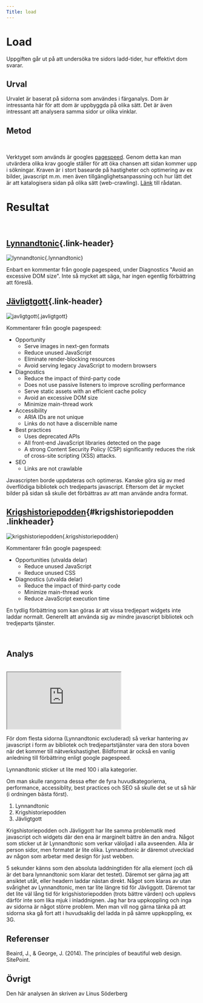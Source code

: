 ```yaml
---
Title: load
--- 
```


Load
==========================

Uppgiften går ut på att undersöka tre sidors ladd-tider, hur effektivt dom svarar.

Urval
-----------------------

Urvalet är baserat på sidorna som användes i färganalys. Dom är intressanta här för att dom är uppbyggda på olika sätt. Det är även intressant att analysera samma sidor ur olika vinklar.


Metod
-----------------------
</br>

Verktyget som används är googles [pagespeed](https://pagespeed.web.dev/).
Genom detta kan man utvärdera olika krav google ställer för att öka chansen att sidan kommer upp i sökningar. Kraven är i stort basearde på hastigheter och optimering av ex bilder, javascript m.m. men även tillgänglighetsanpassning och hur lätt det är att katalogisera sidan på olika sätt (web-crawling).
[Länk](https://docs.google.com/spreadsheets/d/1cKgCTGfQp2UIUWircjpIHcOrBz9ZYBu8W6UWVcij4AI/edit?usp=sharing) till rådatan.

Resultat  
======================
</br>  
  
[Lynnandtonic](https://lynnandtonic.com/){.link-header}
-----------------------  

![lynnandtonic](image/lynnandtonicv2.jpg?width=300&height=300&q=70){.lynnandtonic}
</br>

Enbart en kommentar från google pagespeed, under Diagnostics "Avoid an excessive DOM size".
Inte så mycket att säga, har ingen egentlig förbättring att föreslå.

[Jävligtgott](https://javligtgott.se/){.link-header}
----------------------- 

![javligtgott](image/javligtgottv2.jpg?width=300&height=300&q=70){.javligtgott}

Kommentarer från google pagespeed:

- Opportunity
    - Serve images in next-gen formats
    - Reduce unused JavaScript
    - Eliminate render-blocking resources
    - Avoid serving legacy JavaScript to modern browsers  
- Diagnostics
    - Reduce the impact of third-party code
    - Does not use passive listeners to improve scrolling performance
    - Serve static assets with an efficient cache policy
    - Avoid an excessive DOM size
    - Minimize main-thread work  
- Accessibility
    - ARIA IDs are not unique
    - Links do not have a discernible name  
- Best practices
    - Uses deprecated APIs 
    - All front-end JavaScript libraries detected on the page
    - A strong Content Security Policy (CSP) significantly reduces the risk of cross-site scripting (XSS) attacks.  
- SEO
    - Links are not crawlable  

Javascripten borde uppdateras och optimeras. Kanske göra sig av med överflödiga bibliotek och tredjeparts javascript. Eftersom det är mycket bilder på sidan så skulle det förbättras av att man använde andra format.

[Krigshistoriepodden](https://www.krigshistoriepodden.com/){#krigshistoriepodden .linkheader}
----------------------- 

![krigshistoriepodden](image/krigshistoriepoddenv2.jpg?width=300&height=300&q=70){.krigshistoriepodden}

Kommentarer från google pagespeed:

- Opportunities (utvalda delar)
    - Reduce unused JavaScript
    - Reduce unused CSS  
- Diagnostics (utvalda delar)
    - Reduce the impact of third-party code
    - Minimize main-thread work
    - Reduce JavaScript execution time

En tydlig förbättring som kan göras är att vissa tredjepart widgets inte laddar normalt. Generellt att använda sig av mindre javascript bibliotek och tredjeparts tjänster.

</br>

Analys
-----------------------
</br>
<iframe src="https://docs.google.com/spreadsheets/d/e/2PACX-1vQ_JKK_w_zlTaDUbKYnGiqeNiihPPifgyEgMBNu4a9ghOBGHDqnKPxUOZMSIM64JVRnyQxlwsTmQj1r/pubhtml?widget=true&amp;headers=false" class="lightspeed-data-container"></iframe>
</br>

För dom flesta sidorna (Lynnandtonic excluderad) så verkar hantering av javascript i form av bibliotek och tredjepartstjänster vara den stora boven när det kommer till nätverkshastighet. Bildformat är också en vanlig anledning till förbättring enligt google pagespeed.

Lynnandtonic sticker ut lite med 100 i alla kategorier. 

Om man skulle rangorna dessa efter de fyra huvudkategorierna, performance, accessiblity, best practices och SEO så skulle det se ut så här (i ordningen bästa först).  
1. Lynnandtonic
2. Krigshistoriepodden
3. Jävligtgott  

Krigshistoriepodden och Jävliggott har lite samma problematik med javascript och widgets där den ena är marginelt bättre än den andra. Något som sticker ut är Lynnandtonic som verkar väloljad i alla avseenden. Alla är person sidor, men formatet är lite olika. Lynnandtonic är däremot utvecklad av någon som arbetar med design för just webben.

5 sekunder känns som den absoluta laddningtiden för alla element (och då är det bara lynnandtonic som klarar det testet). Däremot ser gärna jag att ansiktet utåt, eller headern laddar nästan direkt. Något som klaras av utan svårighet av Lynnandtonic, men tar lite längre tid för Jävliggott. Däremot tar det lite väl lång tid för krigshistoriepodden (trots bättre värden) och upplevs därför inte som lika mjuk i inladdnignen. 
Jag har bra uppkoppling och inga av sidorna är något större problem. Men man vill nog gärna tänka på att sidorna ska gå fort att i huvudsaklig del ladda in på sämre uppkoppling, ex 3G. 


Referenser
-----------------------

Beaird, J., & George, J. (2014). The principles of beautiful web design. SitePoint.

Övrigt
-----------------------

Den här analysen än skriven av Linus Söderberg